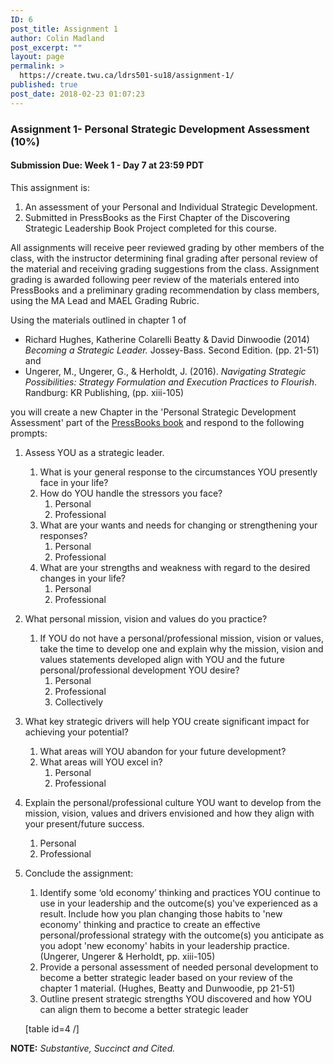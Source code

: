 ```yaml
---
ID: 6
post_title: Assignment 1
author: Colin Madland
post_excerpt: ""
layout: page
permalink: >
  https://create.twu.ca/ldrs501-su18/assignment-1/
published: true
post_date: 2018-02-23 01:07:23
---
```

### Assignment 1- Personal Strategic Development Assessment (10%)

#### Submission Due: Week 1 - Day 7 at 23:59 PDT

This assignment is:
1.  An assessment of your Personal and Individual Strategic Development.
2.  Submitted in PressBooks  as the First Chapter of the Discovering Strategic Leadership Book Project completed for this course.

All assignments will receive peer reviewed grading by other members of the class, with the instructor determining final grading after personal review of the material and receiving grading suggestions from the class. Assignment grading is awarded following peer review of the materials entered into PressBooks and a preliminary grading recommendation by class members, using the MA Lead and MAEL Grading Rubric.

Using the materials outlined in chapter 1 of 
- Richard Hughes, Katherine Colarelli Beatty & David Dinwoodie (2014) _Becoming a Strategic Leader._ Jossey-Bass. Second Edition. (pp. 21-51) and 
- Ungerer, M., Ungerer, G., & Herholdt, J. (2016). _Navigating Strategic Possibilities: Strategy Formulation and Execution Practices to Flourish_. Randburg: KR Publishing, (pp. xiii-105) 

you will create a new Chapter in the 'Personal Strategic Development Assessment' part of the [PressBooks book](https://books.twu.ca/strategic-discoveries/) and respond to the following prompts:

1.  Assess YOU as a strategic leader.
    1.  What is your general response to the circumstances YOU presently face in your life?
    2.  How do YOU handle the stressors you face?
        1.  Personal
        2.  Professional
    3.  What are your wants and needs for changing or strengthening your responses?
        1.  Personal
        2.  Professional
    4.  What are your strengths and weakness with regard to the desired changes in your life?
        1.  Personal
        2.  Professional
2.  What personal mission, vision and values do you practice?
    1.  If YOU do not have a personal/professional mission, vision or values, take the time to develop one and explain why the mission, vision and values statements developed align with YOU and the future personal/professional development YOU desire?
        1.  Personal
        2.  Professional
        3.  Collectively
3.  What key strategic drivers will help YOU create significant impact for achieving your potential?
    1.  What areas will YOU abandon for your future development?
    2.  What areas will YOU excel in?
        1.  Personal
        2.  Professional
4.  Explain the personal/professional culture YOU want to develop from the mission, vision, values and drivers envisioned and how they align with your present/future success.
    1.  Personal
    2.  Professional
5.  Conclude the assignment:
    1.  Identify some ‘old economy’ thinking and practices YOU continue to use in your leadership and the outcome(s) you've experienced as a result. Include how you plan changing those habits to 'new economy' thinking and practice to create an effective personal/professional strategy with the outcome(s) you anticipate as you adopt 'new economy' habits in your leadership practice. (Ungerer, Ungerer & Herholdt, pp. xiii-105)
    2.  Provide a personal assessment of needed personal development to become a better strategic leader based on your review of the chapter 1 material. (Hughes, Beatty and Dunwoodie, pp 21-51)
    3.  Outline present strategic strengths YOU discovered and how YOU can align them to become a better strategic leader
	
	[table id=4 /]

**NOTE:** _Substantive, Succinct and Cited._